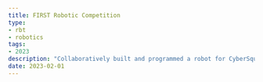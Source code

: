 ```yaml
---
title: FIRST Robotic Competition
type:
- rbt
- robotics
tags:
- 2023
description: "Collaboratively built and programmed a robot for CyberSquad 6977, handling electrical and programming responsibilities for the FIRST Robotic Competition."
date: 2023-02-01
---
```

